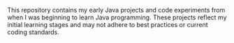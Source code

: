 This repository contains my early Java projects and code experiments from when I was beginning to learn Java programming. 
These projects reflect my initial learning stages and may not adhere to best practices or current coding standards.

